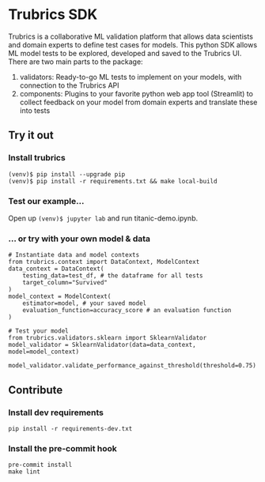 # Trubrics SDK

Trubrics is a collaborative ML validation platform that allows data scientists and domain experts to define test cases for models. This python SDK allows ML model tests to be explored, developed and saved to the Trubrics UI. There are two main parts to the package:
1. validators: Ready-to-go ML tests to implement on your models, with connection to the Trubrics API
2. components: Plugins to your favorite python web app tool (Streamlit) to collect feedback on your model from domain experts and translate these into tests

## Try it out
### Install trubrics
```
(venv)$ pip install --upgrade pip
(venv)$ pip install -r requirements.txt && make local-build
```
### Test our example...
Open up `(venv)$ jupyter lab` and run titanic-demo.ipynb.

### ... or try with your own model & data
```
# Instantiate data and model contexts
from trubrics.context import DataContext, ModelContext
data_context = DataContext(
    testing_data=test_df, # the dataframe for all tests
    target_column="Survived"
)
model_context = ModelContext(
    estimator=model, # your saved model
    evaluation_function=accuracy_score # an evaluation function
)

# Test your model
from trubrics.validators.sklearn import SklearnValidator
model_validator = SklearnValidator(data=data_context, model=model_context)

model_validator.validate_performance_against_threshold(threshold=0.75)
```

## Contribute
### Install dev requirements
```
pip install -r requirements-dev.txt
```
### Install the pre-commit hook
```
pre-commit install
make lint
```
